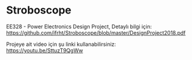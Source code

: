 ﻿# Stroboscope
EE328 - Power Electronics Design Project, Detaylı bilgi için: https://github.com/ifrht/Stroboscope/blob/master/DesignProject2018.pdf

Projeye ait video için şu linki kullanabilirsiniz: https://youtu.be/SttuzT9QgWw